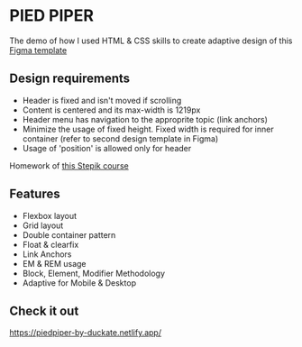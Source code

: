 # PIED PIPER

The demo of how I used HTML & CSS skills to create adaptive design of this [Figma template](https://www.figma.com/file/BL7wdCOSIxYFu1uxctuVzg/%D0%94%D0%BE%D0%BC%D0%B0%D1%88%D0%BD%D0%B5%D0%B5-%D0%B7%D0%B0%D0%B4%D0%B0%D0%BD%D0%B8%D0%B5-Pied-Piper?node-id=0%3A1)

## Design requirements

- Header is fixed and isn't moved if scrolling
- Content is centered and its max-width is 1219px
- Header menu has navigation to the approprite topic (link anchors)
- Minimize the usage of fixed height. Fixed width is required for inner container (refer to second design template in Figma)
- Usage of 'position' is allowed only for header

Homework of [this Stepik course](https://stepik.org/course/38218/syllabus)

## Features

- Flexbox layout
- Grid layout
- Double container pattern
- Float & clearfix
- Link Anchors
- EM & REM usage
- Block, Element, Modifier Methodology
- Adaptive for Mobile & Desktop

## Check it out

<a target="_blank" href="https://piedpiper-by-duckate.netlify.app/">https://piedpiper-by-duckate.netlify.app/</a>
